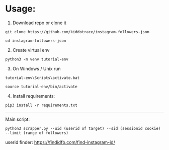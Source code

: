 # Usage:
1. Download repo or clone it

`git clone https://github.com/kiddotrace/instagram-followers-json`

`cd instagram-followers-json`

2. Create virtual env

`python3 -m venv tutorial-env`

3. On Windows / Unix run

`tutorial-env\Scripts\activate.bat`


`source tutorial-env/bin/activate`


4. Install requirements:

`pip3 install -r requirements.txt`

___
Main script:

`python3 scrapper.py --uid (userid of target) --sid (sessionid cookie) --limit (range of followers)`


userid finder: https://findidfb.com/find-instagram-id/

